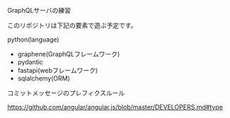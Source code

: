 GraphQLサーバの練習

このリポジトリは下記の要素で遊ぶ予定です。

python(language)
  + graphene(GraphQLフレームワーク)
  + pydantic
  + fastapi(webフレームワーク)
  + sqlalchemy(ORM)

コミットメッセージのプレフィクスルール

https://github.com/angular/angular.js/blob/master/DEVELOPERS.md#type
